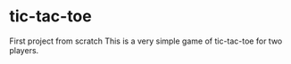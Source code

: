 # tic-tac-toe
First project from scratch
This is a very simple game of tic-tac-toe for two players.
